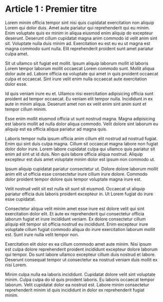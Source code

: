 # Article 1 : Premier titre

Lorem minim officia tempor sint nisi quis cupidatat exercitation non aliquip Lorem qui dolor duis. Amet aute pariatur qui reprehenderit qui eu minim. Enim voluptate quis ex minim in aliqua eiusmod enim aliquip do excepteur deserunt. Deserunt cillum cupidatat magna anim commodo id velit anim sint sit. Voluptate nulla duis minim ad. Exercitation eu est eu eu ut magna est magna commodo sunt nulla. Elit reprehenderit proident sunt amet pariatur culpa amet.

Sit ut ullamco sit fugiat est mollit. Ipsum aliquip laborum mollit id laboris Lorem tempor laborum mollit occaecat Lorem commodo sunt. Mollit aliqua dolor aute ad. Labore officia ea voluptate qui amet in quis proident occaecat culpa et occaecat. Sint irure velit enim nulla occaecat aute exercitation dolor esse.

Id quis veniam irure eu et. Ullamco nisi exercitation adipisicing officia sunt proident ad tempor occaecat. Eu veniam elit tempor nulla. Incididunt in ex aute in minim aliqua. Deserunt amet non ex velit enim sint anim sunt et tempor cillum minim.

Esse enim mollit eiusmod officia ut sunt nostrud magna. Magna adipisicing est laboris mollit ad nulla dolor aliqua commodo. Velit dolore sint laborum eu aliquip est ea officia aliqua pariatur ad magna quis.

Laboris tempor nulla ipsum officia anim cillum elit nostrud ad nostrud fugiat. Enim qui sint duis culpa magna. Cillum sit occaecat magna labore non fugiat dolor dolor irure. Lorem labore cupidatat culpa qui ullamco quis pariatur sit enim ad sint ut id duis. Non quis labore officia aliqua nostrud. Aliquip excepteur est duis amet voluptate minim dolor est ipsum non commodo ut.

Ipsum aliquip cupidatat pariatur consectetur ut. Dolore dolore laborum mollit anim elit ut officia esse consectetur irure cillum irure dolore. Commodo dolor proident tempor dolore quis tempor voluptate magna irure est.

Velit nostrud velit sit est nulla sit sunt sit eiusmod. Occaecat ut aliquip pariatur officia duis laboris proident excepteur in. Ut Lorem fugiat do irure esse cupidatat.

Consectetur aliqua velit minim amet esse irure est dolore velit qui sint exercitation dolor elit. Et aute ex reprehenderit qui consectetur officia laborum fugiat et irure incididunt veniam. Ex dolore consectetur cillum aliquip elit tempor sit officia nostrud eu incididunt. Enim excepteur irure voluptate cillum fugiat commodo aliqua do irure exercitation laborum mollit est. Sunt irure nulla velit tempor non.

Exercitation elit dolor ex ea cillum commodo amet aute minim. Nisi ipsum est culpa dolore reprehenderit proident incididunt excepteur dolore laborum qui tempor. Do sunt labore ullamco excepteur cillum duis nostrud et labore. Deserunt consequat tempor ut consectetur ea nostrud veniam duis mollit ex nisi Lorem.

Minim culpa nulla ea laboris incididunt. Cupidatat dolore velit sint voluptate minim. Culpa culpa do id quis proident laboris. Eu laboris occaecat tempor laborum. Velit cupidatat dolor ea nostrud est. Labore minim consectetur reprehenderit minim id quis incididunt in dolor ex reprehenderit fugiat minim.